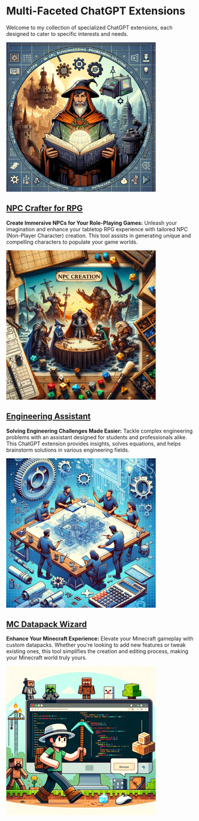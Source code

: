
# Multi-Faceted ChatGPT Extensions
Welcome to my collection of specialized ChatGPT extensions, each designed to cater to specific interests and needs.

<img src="github_readme_images/global_gpts.png" width="400">

## [NPC Crafter for RPG](https://chat.openai.com/g/g-7HC8U0EuN-npc-crafter)
**Create Immersive NPCs for Your Role-Playing Games:** Unleash your imagination and enhance your tabletop RPG experience with tailored NPC (Non-Player Character) creation. This tool assists in generating unique and compelling characters to populate your game worlds.

<img src="github_readme_images/npc_crafter_image.png" width="400">

## [Engineering Assistant](https://chat.openai.com/g/g-sAWXG5Y6P-engineering-assistant)
**Solving Engineering Challenges Made Easier:** Tackle complex engineering problems with an assistant designed for students and professionals alike. This ChatGPT extension provides insights, solves equations, and helps brainstorm solutions in various engineering fields.

<img src="github_readme_images/engineering_assistant_image.png" width="400">

## [MC Datapack Wizard](https://chat.openai.com/g/g-WH03GDgAf-mc-datapack-wizard)
**Enhance Your Minecraft Experience:** Elevate your Minecraft gameplay with custom datapacks. Whether you're looking to add new features or tweak existing ones, this tool simplifies the creation and editing process, making your Minecraft world truly yours.

<img src="github_readme_images/mc_datapack_wizard_image.png" width="400">
